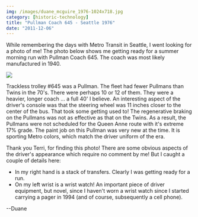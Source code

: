 ```yaml
---
img: /images/duane_mcguire_1976-1024x718.jpg
category: [historic-technology]
title: "Pullman Coach 645 - Seattle 1976"
date: "2011-12-06"
---
```


While remembering the days with Metro Transit in Seattle, I went looking for a photo of me! The photo below shows me getting ready for a summer morning run with Pullman Coach 645. The coach was most likely manufactured in 1940.

![](/images/duane_mcguire_1976-1024x718.jpg)

Trackless trolley #645 was a Pullman. The fleet had fewer Pullmans than Twins in the 70's. There were perhaps 10 or 12 of them. They were a heavier, longer coach ... a full 40' I believe. An interesting aspect of the driver's console was that the steering wheel was 11 inches closer to the center of the bus. That took some getting used to! The regenerative braking on the Pullmans was not as effective as that on the Twins. As a result, the Pullmans were not scheduled for the Queen Anne route with it's extreme 17% grade. The paint job on this Pullman was very new at the time. It is sporting Metro colors, which match the driver uniform of the era.  
  
  
Thank you Terri, for finding this photo! There are some obvious aspects of the driver's appearance which require no comment by me! But I caught a couple of details here:

- In my right hand is a stack of transfers. Clearly I was getting ready for a run.
- On my left wrist is a wrist watch! An important piece of driver equipment, but novel, since I haven't worn a wrist watch since I started carrying a pager in 1994 (and of course, subsequently a cell phone).

  
  
\--Duane
